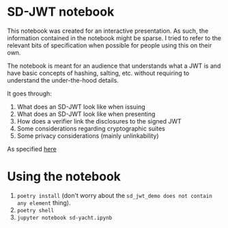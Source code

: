 # SD-JWT notebook

This notebook was created for an interactive presentation. As such, the information contained in the notebook might be
sparse. I tried to refer to the relevant bits of specification when possible for people using this on their own.

The notebook is meant for an audience that understands what a JWT is and have basic concepts of hashing, salting, etc.
without requiring to understand the under-the-hood details.


It goes through:

1. What does an SD-JWT look like when issuing
2. What does an SD-JWT look like when presenting
3. How does a verifier link the disclosures to the signed JWT
4. Some considerations regarding cryptographic suites
5. Some privacy considerations (mainly unlinkability)

As specified [here](https://datatracker.ietf.org/doc/html/draft-ietf-oauth-selective-disclosure-jwt-05)

# Using the notebook

1. `poetry install` (don't worry about the `sd_jwt_demo does not contain any element` thing).
2. `poetry shell`
3. `jupyter notebook sd-yacht.ipynb`
